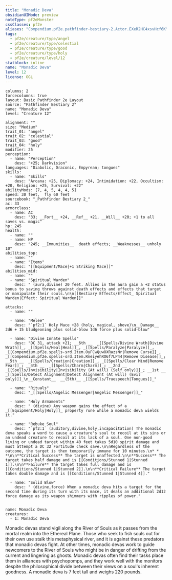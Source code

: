 ```yaml
---
title: "Monadic Deva"
obsidianUIMode: preview
noteType: pf2eMonster
cssClasses: pf2e
aliases: "Compendium.pf2e.pathfinder-bestiary-2.Actor.EXeR2HC4xsvHcf6K" 
tags:
  - pf2e/creature/type/angel
  - pf2e/creature/type/celestial
  - pf2e/creature/type/good
  - pf2e/creature/type/holy
  - pf2e/creature/level/12
statblock: inline
name: "Monadic Deva"
level: 12
license: OGL
---
```


```statblock
columns: 2
forcecolumns: true
layout: Basic Pathfinder 2e Layout
source: "Pathfinder Bestiary 2"
name: "Monadic Deva"
level: "Creature 12"

alignment: ""
size: "Medium"
trait_01: "angel"
trait_02: "celestial"
trait_03: "good"
trait_04: "holy"
modifier: 25
perception:
  - name: "Perception"
    desc: "+25; Darkvision"
languages: "Diabolic, Draconic, Empyrean; tongues"
skills:
  - name: "Skills"
    desc: "Arcana: +25, Diplomacy: +24, Intimidation: +22, Occultism: +20, Religion: +25, Survival: +22"
abilityMods: [7, 4, 5, 4, 4, 5]
speed: 30 feet,  fly 60 feet
sourcebook: "_Pathfinder Bestiary 2_"
ac: 33
armorclass:
  - name: AC
    desc: "33; __Fort__ +24, __Ref__ +21, __Will__ +20; +1 to all saves vs. magic"
hp: 245
health:
  - name: ""
  - name: HP
    desc: "245; __Immunities__  death effects; __Weaknesses__ unholy 10"
abilities_top:
  - name: ""
  - name: "Items"
    desc: "[[Equipment/Mace|+1 Striking Mace]]"
abilities_mid:
  - name: ""
  - name: "Spiritual Warden"
    desc: " (aura,divine) 20 feet. Allies in the aura gain a +2 status bonus to saving throws against death effects and effects that target or manipulate their souls.\n\n[[Bestiary Effects/Effect_ Spiritual Warden|Effect: Spiritual Warden]]"

attacks:
  - name: ""

  - name: "Melee"
    desc: "`pf2:1` Holy Mace +28 (holy, magical, shove)\n__Damage__  2d6 + 15 bludgeoning plus solid-blow 1d6 force plus solid-blow"

  - name: "Divine Innate Spells"
    desc: "DC 31, attack +21; __6th __  _[[Spells/Divine Wrath|Divine Wrath]]_, _[[Spells/Heal|Heal]]_, _[[Spells/Paralyze|Paralyze]]_, _[[Compendium.pf2e.spells-srd.Item.OyFCwQuw8XRazsNr|Remove Curse]]_, _[[Compendium.pf2e.spells-srd.Item.RneiyehRO6f7LP44|Remove Disease]]_; __5th __  _[[Spells/Creation|Creation]]_, _[[Spells/Clear Mind|Remove Fear]]_; __4th __  _[[Spells/Charm|Charm]]_; __2nd __  _[[Spells/Invisibility|Invisibility (At will) (Self only)]]_; __1st __  _[[Spells/Detect Alignment|Detect Alignment (At will) (Evil only)]]_\n__Constant__  __(5th)__ _[[Spells/Truespeech|Tongues]]_"

  - name: "Rituals"
    desc: "_[[Spells/Angelic Messenger|Angelic Messenger]]_"

  - name: "Holy Armaments"
    desc: " (divine) Any weapon gains the effect of a _[[Equipment/Holy|Holy]]_ property rune while a monadic deva wields it."

  - name: "Rebuke Soul"
    desc: "`pf2:1` (auditory,divine,holy,incapacitation) The monadic deva speaks a word to cause a creature's soul to recoil at its sins or an undead creature to recoil at its lack of a soul. One non-good living or undead target within 40 feet takes 5d10 spirit damage and must attempt a DC 32 Fortitude check save.\n\nRegardless of the outcome, the target is then temporarily immune for 10 minutes.\n* * *\n\n**Critical Success** The target is unaffected.\n\n**Success** The target takes half damage and is [[Conditions/Stunned 1|Stunned 1]].\n\n**Failure** The target takes full damage and is [[Conditions/Stunned 1|Stunned 2]].\n\n**Critical Failure** The target takes double damage and is [[Conditions/Stunned 1|Stunned 4]]."

  - name: "Solid Blow"
    desc: " (divine,force) When a monadic deva hits a target for the second time during its turn with its mace, it deals an additional 2d12 force damage as its weapon shimmers with ripples of power."
 
```

```encounter-table
name: Monadic Deva
creatures:
  - 1: Monadic Deva
```



Monadic devas stand vigil along the River of Souls as it passes from the mortal realm into the Ethereal Plane. Those who seek to fish souls out for their own use stalk this metaphysical river, and it is against these predators that monadic devas fight. At other times, monadic devas work to guide newcomers to the River of Souls who might be in danger of drifting from the current and lingering as ghosts. Monadic devas often find their tasks place them in alliances with psychopomps, and they work well with the monitors despite the philosophical divide between their views on a soul's inherent goodness. A monadic deva is 7 feet tall and weighs 220 pounds.
